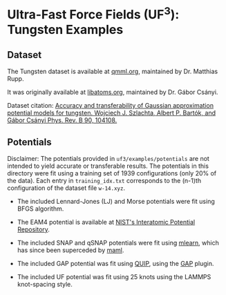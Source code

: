 # Ultra-Fast Force Fields (UF<sup>3</sup>): Tungsten Examples

## Dataset

The Tungsten dataset is available at [qmml.org](https://qmml.org/datasets.html), maintained by Dr. Matthias Rupp.

It was originally available at [libatoms.org](http://www.libatoms.org/), maintained by Dr. Gábor Csányi.

Dataset citation: 
[Accuracy and transferability of Gaussian approximation potential models for tungsten. Wojciech J. Szlachta, Albert P. Bartók, and Gábor Csányi
Phys. Rev. B 90, 104108.](https://doi.org/10.1103/physrevb.90.104108)

## Potentials

Disclaimer: The potentials provided in ```uf3/examples/potentials``` are not intended to yield accurate or transferable results. The potentials in this directory were fit using a training set of 1939 configurations (only 20% of the data). Each entry in ```training_idx.txt``` corresponds to the (n-1)th configuration of the dataset file ```w-14.xyz```.

* The included Lennard-Jones (LJ) and Morse potentials were fit using BFGS algorithm.

* The EAM4 potential is available at [NIST's Interatomic Potential Repository](https://www.ctcms.nist.gov/potentials/entry/2013--Marinica-M-C-Ventelon-L-Gilbert-M-R-et-al--W-4/).

* The included SNAP and qSNAP potentials were fit using [mlearn](https://github.com/materialsvirtuallab/mlearn), which has since been superceded by [maml](https://github.com/materialsvirtuallab/maml).

* The included GAP potential was fit using [QUIP](https://github.com/libAtoms/QUIP), using the [GAP](https://libatoms.github.io/GAP/) plugin.

* The included UF potential was fit using 25 knots using the LAMMPS knot-spacing style.
